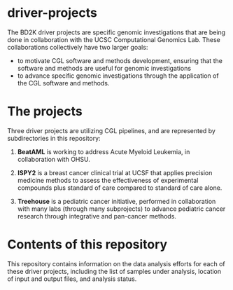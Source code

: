 # driver-projects

The BD2K driver projects are specific genomic investigations that are being done in collaboration with the UCSC Computational 
Genomics Lab.  These collaborations collectively have two larger goals:
* to motivate CGL software and methods development, ensuring that the software and methods are useful for genomic investigations
* to advance specific genomic investigations through the application of the CGL software and methods.

The projects
============

Three driver projects are utilizing CGL pipelines, and are represented by subdirectories in this repository:

1. **BeatAML** is working to address Acute Myeloid Leukemia, in collaboration with OHSU.

2. **ISPY2** is a breast cancer clinical trial at UCSF that applies precision medicine methods to assess the effectiveness of experimental compounds plus standard of care compared to standard of care alone.

3. **Treehouse** is a pediatric cancer initiative, performed in collaboration with many labs (through many subprojects) to advance pediatric cancer research through integrative and pan-cancer methods.
 
Contents of this repository
===========================

This repository contains information on the data analysis efforts for each of these driver projects, including the list of samples under analysis, location of input and output files, and analysis status.
